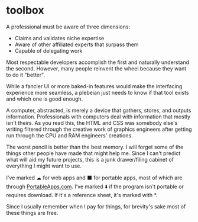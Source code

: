 # toolbox

A professional must be aware of three dimensions:
* Claims and validates niche expertise
* Aware of other affiliated experts that surpass them
* Capable of delegating work

Most respectable developers accomplish the first and naturally understand the second. However, many people reinvent the wheel because they want to do it "better".

While a fancier UI or more baked-in features would make the interfacing experience more seamless, a plebeian just needs to know if that tool exists and which one is good enough.

A computer, abstracted, is merely a device that gathers, stores, and outputs information. Professionals with computers deal with information that mostly isn't theirs. As you read this, the HTML and CSS was somebody else's writing filtered through the creative work of graphics engineers after getting run through the CPU and RAM engineers' creations.

The worst pencil is better than the best memory. I will forget some of the things other people have made that might help me. Since I can't predict what will aid my future projects, this is a junk drawer/filing cabinet of everything I might want to use.

I've marked ☁ for web apps and ⬛ for portable apps, most of which are through [PortableApps.com](https://portableapps.com/). I've marked ⬇️ if the program isn't portable or requires download. If it's a reference sheet, it's marked with *.

Since I usually remember when I pay for things, for brevity's sake most of these things are free.
